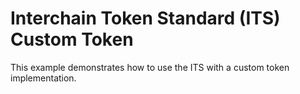 # Interchain Token Standard (ITS) Custom Token

This example demonstrates how to use the ITS with a custom token implementation.
